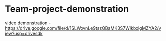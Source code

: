 # Team-project-demonstration

video demonstration - https://drive.google.com/file/d/1SLWxvnLe9tszQBaMK3S7WIkbxlgMZYA2/view?usp=drivesdk
